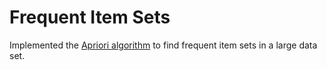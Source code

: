 <h1>Frequent Item Sets</h1>
<p>Implemented the <a href="https://www.geeksforgeeks.org/apriori-algorithm/">Apriori algorithm</a> to find frequent item sets in a large data set.</p>
